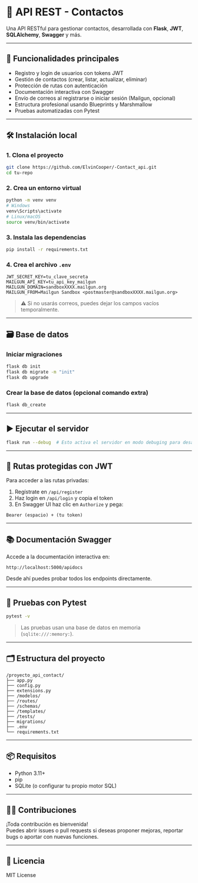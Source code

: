 # 📇 API REST - Contactos

Una API RESTful para gestionar contactos, desarrollada con **Flask**, **JWT**, **SQLAlchemy**, **Swagger** y más.

---

## 🚀 Funcionalidades principales

- Registro y login de usuarios con tokens JWT
- Gestión de contactos (crear, listar, actualizar, eliminar)
- Protección de rutas con autenticación
- Documentación interactiva con Swagger
- Envío de correos al registrarse o iniciar sesión (Mailgun, opcional)
- Estructura profesional usando Blueprints y Marshmallow
- Pruebas automatizadas con Pytest

---

## 🛠️ Instalación local

### 1. Clona el proyecto

```bash
git clone https://github.com/ElvinCooper/-Contact_api.git
cd tu-repo
```

### 2. Crea un entorno virtual

```bash
python -m venv venv
# Windows
venv\Scripts\activate
# Linux/macOS
source venv/bin/activate
```

### 3. Instala las dependencias

```bash
pip install -r requirements.txt
```

### 4. Crea el archivo `.env`

```env
JWT_SECRET_KEY=tu_clave_secreta
MAILGUN_API_KEY=tu_api_key_mailgun
MAILGUN_DOMAIN=sandboxXXXX.mailgun.org
MAILGUN_FROM=Mailgun Sandbox <postmaster@sandboxXXXX.mailgun.org>
```

> ⚠️ Si no usarás correos, puedes dejar los campos vacíos temporalmente.

---

## 🗃️ Base de datos

### Iniciar migraciones

```bash
flask db init
flask db migrate -m "init"
flask db upgrade
```

### Crear la base de datos (opcional comando extra)

```bash
flask db_create
```

---

## ▶️ Ejecutar el servidor

```bash
flask run --debug  # Esto activa el servidor en modo debuging para desarrllo 
```

---

## 🔐 Rutas protegidas con JWT

Para acceder a las rutas privadas:

1. Regístrate en `/api/register`
2. Haz login en `/api/login` y copia el token
3. En Swagger UI haz clic en `Authorize` y pega:

```
Bearer (espacio) + (tu token)  
```

---

## 📚 Documentación Swagger

Accede a la documentación interactiva en:

```
http://localhost:5000/apidocs
```

Desde ahí puedes probar todos los endpoints directamente.

---

## 🧪 Pruebas con Pytest

```bash
pytest -v
```

> Las pruebas usan una base de datos en memoria (`sqlite:///:memory:`).

---

## 🗂 Estructura del proyecto

```
/proyecto_api_contact/
├── app.py
├── config.py
├── extensions.py
├── /modelos/
├── /routes/
├── /schemas/
├── /templates/
├── /tests/
├── migrations/
├── .env
└── requirements.txt
```

---

## 📦 Requisitos

- Python 3.11+
- pip
- SQLite (o configurar tu propio motor SQL)

---

## 🧑‍💻 Contribuciones

¡Toda contribución es bienvenida!  
Puedes abrir issues o pull requests si deseas proponer mejoras, reportar bugs o aportar con nuevas funciones.

---

## 📜 Licencia

MIT License
```
